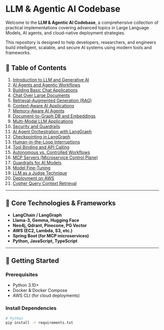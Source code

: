 # LLM & Agentic AI Codebase

Welcome to the **LLM & Agentic AI Codebase**, a comprehensive collection of practical implementations covering advanced topics in Large Language Models, AI agents, and cloud-native deployment strategies.

This repository is designed to help developers, researchers, and engineers build intelligent, scalable, and secure AI systems using modern tools and frameworks.

## 🔖 Table of Contents

1. [Introduction to LLM and Generative AI](./intro-llm/)
2. [AI Agents and Agentic Workflows](./ai-agents/)
3. [Building Basic Chat Applications](./basic-chat/)
4. [Chat Over Large Documents](./large-doc-chat/)
5. [Retrieval-Augmented Generation (RAG)](./rag/)
6. [Context-Aware AI Applications](./context-aware/)
7. [Memory-Aware AI Agents](./memory-agents/)
8. [Document-to-Graph DB and Embeddings](./graph-db-embeddings/)
9. [Multi-Modal LLM Applications](./multi-modal/)
10. [Security and Guardrails](./security-guardrails/)
11. [AI Agent Orchestration with LangGraph](./langgraph-orchestration/)
12. [Checkpointing in LangGraph](./langgraph-checkpointing/)
13. [Human-in-the-Loop Interruptions](./human-loop/)
14. [Tool Binding and API Calling](./tool-binding-api/)
15. [Autonomous vs. Controlled Workflows](./workflow-strategies/)
16. [MCP Servers (Microservice Control Plane)](./mcp-servers/)
17. [Guardrails for AI Models](./ai-guardrails/)
18. [Model Fine-Tuning](./model-finetuning/)
19. [LLM as a Judge Technique](./llm-judge/)
20. [Deployment on AWS](./aws-deployment/)
21. [Cypher Query Context Retrieval](./cypher-query/)

---

## 🧠 Core Technologies & Frameworks

- **LangChain / LangGraph**
- **Llama-3, Gemma, Hugging Face**
- **Neo4j, Qdrant, Pinecone, PG Vector**
- **AWS (EC2, Lambda, S3, etc.)**
- **Spring Boot (for MCP microservices)**
- **Python, JavaScript, TypeScript**

---

## 🚀 Getting Started

### Prerequisites

- Python 3.10+
- Docker & Docker Compose
- AWS CLI (for cloud deployments)

### Install Dependencies

```bash
# Python
pip install -r requirements.txt

